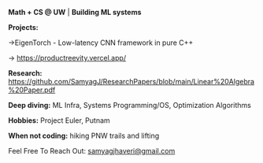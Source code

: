 **Math + CS @ UW** | **Building ML systems**

**Projects:**

->EigenTorch - Low-latency CNN framework in pure C++

-> https://productreevity.vercel.app/

**Research:**
https://github.com/SamyagJ/ResearchPapers/blob/main/Linear%20Algebra%20Paper.pdf

**Deep diving:** ML Infra, Systems Programming/OS, Optimization Algorithms

**Hobbies:** Project Euler, Putnam

**When not coding:** hiking PNW trails and lifting

Feel Free To Reach Out: samyagjhaveri@gmail.com
